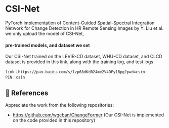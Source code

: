 # CSI-Net
PyTorch implementation of Content-Guided Spatial-Spectral Integration Network for Change Detection in HR Remote Sensing Images by Y. Liu et al.
we only upload the model of CSI-Net,


#### pre-trained models, and dataset we set
Our CSI-Net trained on the LEVIR-CD dataset, WHU-CD dataset, and CLCD dataset is provided in this link, along with the training log, and test logs
```
link：https://pan.baidu.com/s/1zp68dKd024me2V4DFy1Bpg?pwd=csin 
PIN：csin

```


## :speech_balloon: References
Appreciate the work from the following repositories:

- https://github.com/wgcban/ChangeFormer (Our CSI-Net is implemented on the code provided in this repository)

